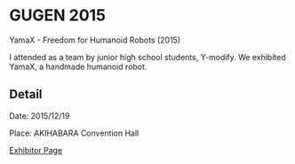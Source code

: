 # GUGEN 2015

YamaX - Freedom for Humanoid Robots (2015)



I attended as a team by junior high school students, Y-modify. We exhibited YamaX, a handmade humanoid robot.




## Detail

Date: 2015/12/19

Place: AKIHABARA Convention Hall

[Exhibitor Page](https://gugen.jp/subscriptions/work/306)


